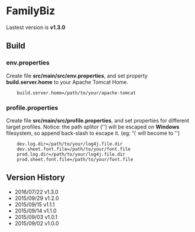 FamilyBiz
===============
Lastest version is **v1.3.0**

## Build

### env.properties
Create file **src/main/src/env.properties**, and set property **build.server.home** to your Apache Tomcat Home.

        build.server.home=/path/to/your/apache-tomcat

### profile.properties
Create file **src/main/src/profile.properties**, and set properties for different target profiles. Notice: the path splitor ('\') will be escaped on **Windows** filesystem, so append back-slash to escape it. (eg: '\\' will become to '\')

        dev.log.dir=/path/to/your/log4j.file.dir
        dev.sheet.font.file=/path/to/your/font.file
        prod.log.dir=/path/to/your/log4j.file.dir
        prod.sheet.font.file=/path/to/your/font.file

## Version History
* 2016/07/22 v1.3.0
* 2015/09/29 v1.2.0
* 2015/09/15 v1.1.1
* 2015/09/14 v1.1.0
* 2015/09/03 v1.0.1
* 2015/09/02 v1.0.0

